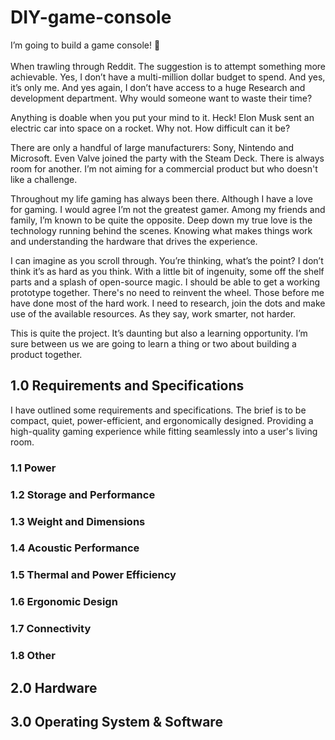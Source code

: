 # DIY-game-console
I’m going to build a game console! 🚀 <br>
<br>
When trawling through Reddit. The suggestion is to attempt something more achievable. Yes, I don’t have a multi-million dollar budget to spend. And yes, it’s only me. And yes again, I don’t have access to a huge Research and development department. Why would someone want to waste their time? <br>

Anything is doable when you put your mind to it. Heck! Elon Musk sent an electric car into space on a rocket. Why not. How difficult can it be? <br>

There are only a handful of large manufacturers: Sony, Nintendo and Microsoft. Even Valve joined the party with the Steam Deck. There is always room for another. I’m not aiming for a commercial product but who doesn't like a challenge. <br>

Throughout my life gaming has always been there. Although I have a love for gaming. I would agree I’m not the greatest gamer. Among my friends and family, I’m known to be quite the opposite. Deep down my true love is the technology running behind the scenes. Knowing what makes things work and understanding the hardware that drives the experience. <br>

I can imagine as you scroll through. You’re thinking, what’s the point? I don’t think it’s as hard as you think. With a little bit of ingenuity, some off the shelf parts and a splash of open-source magic. I should be able to get a working prototype together. There's no need to reinvent the wheel. Those before me have done most of the hard work. I need to research, join the dots and make use of the available resources. As they say, work smarter, not harder. <br>

This is quite the project. It’s daunting but also a learning opportunity. I’m sure between us we are going to learn a thing or two about building a product together. <br>
## 1.0 Requirements and Specifications
I have outlined some requirements and specifications. The brief is to be compact, quiet, power-efficient, and ergonomically designed. Providing a high-quality gaming experience while fitting seamlessly into a user's living room. <br>
### 1.1 Power
### 1.2 Storage and Performance
### 1.3 Weight and Dimensions
### 1.4 Acoustic Performance
### 1.5 Thermal and Power Efficiency
### 1.6 Ergonomic Design
### 1.7 Connectivity
### 1.8 Other
## 2.0 Hardware
## 3.0 Operating System & Software
